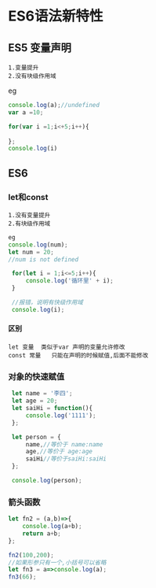 # ES6语法新特性

## ES5 变量声明

```
1.变量提升
2.没有块级作用域
```

eg

```javascript
console.log(a);//undefined
var a =10;

for(var i =1;i<+5;i++){
    
};
console.log(i)
```

## ES6

### let和const

```
1.没有变量提升
2.有块级作用域
```

```javascript
eg
console.log(num);
let num = 20;
//num is not defined

 for(let i = 1;i<=5;i++){
     console.log('循环里' + i);
 }

 //报错，说明有快级作用域
 console.log(i);
```

#### 区别

````
let 变量  类似于var 声明的变量允许修改
const 常量   只能在声明的时候赋值,后面不能修改
````

### 对象的快速赋值

```javascript
 let name = '李四';
 let age = 20;
 let saiHi = function(){
     console.log('1111');
 };

 let person = {
     name,//等价于 name:name
     age,//等价于 age:age
     saiHi//等价于saiHi:saiHi
 };

 console.log(person);
```

### 箭头函数

```javascript
let fn2 = (a,b)=>{
    console.log(a+b);
    return a+b;
};

fn2(100,200);
//如果形参只有一个,小括号可以省略
let fn3 = a=>console.log(a);
fn3(66);
```



